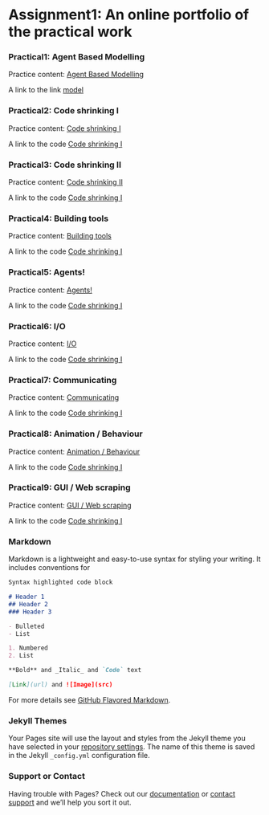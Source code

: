 # Assignment1: An online portfolio of the practical work

### Practical1: Agent Based Modelling
Practice content: [Agent Based Modelling](https://www.geog.leeds.ac.uk/courses/computing/practicals/python/agent-framework/part1/index.html) 

A link to the link [model](https://jekyllrb.com/) 

### Practical2: Code shrinking I
Practice content: [Code shrinking I](https://www.geog.leeds.ac.uk/courses/computing/practicals/python/agent-framework/part2/index.html) 

A link to the code [Code shrinking I](https://www.geog.leeds.ac.uk/courses/computing/practicals/python/agent-framework/part2/index.html) 

### Practical3: Code shrinking II
Practice content: [Code shrinking II](https://www.geog.leeds.ac.uk/courses/computing/practicals/python/agent-framework/part3/index.html) 

A link to the code [Code shrinking I](https://www.geog.leeds.ac.uk/courses/computing/practicals/python/agent-framework/part2/index.html) 

### Practical4: Building tools
Practice content: [Building tools](https://www.geog.leeds.ac.uk/courses/computing/practicals/python/agent-framework/part4/index.html) 

A link to the code [Code shrinking I](https://www.geog.leeds.ac.uk/courses/computing/practicals/python/agent-framework/part2/index.html) 

### Practical5: Agents!
Practice content: [Agents!](https://www.geog.leeds.ac.uk/courses/computing/practicals/python/agent-framework/part5/index.html) 

A link to the code [Code shrinking I](https://www.geog.leeds.ac.uk/courses/computing/practicals/python/agent-framework/part2/index.html) 

### Practical6: I/O
Practice content: [I/O](https://www.geog.leeds.ac.uk/courses/computing/practicals/python/agent-framework/part6/index.html) 

A link to the code [Code shrinking I](https://www.geog.leeds.ac.uk/courses/computing/practicals/python/agent-framework/part2/index.html) 

### Practical7: Communicating
Practice content: [Communicating](https://www.geog.leeds.ac.uk/courses/computing/practicals/python/agent-framework/part7/index.html) 

A link to the code [Code shrinking I](https://www.geog.leeds.ac.uk/courses/computing/practicals/python/agent-framework/part2/index.html) 

### Practical8: Animation / Behaviour
Practice content: [Animation / Behaviour](https://www.geog.leeds.ac.uk/courses/computing/practicals/python/agent-framework/part8/index.html) 

A link to the code [Code shrinking I](https://www.geog.leeds.ac.uk/courses/computing/practicals/python/agent-framework/part2/index.html) 

### Practical9: GUI / Web scraping
Practice content: [GUI / Web scraping](https://www.geog.leeds.ac.uk/courses/computing/practicals/python/agent-framework/part9/index.html) 

A link to the code [Code shrinking I](https://www.geog.leeds.ac.uk/courses/computing/practicals/python/agent-framework/part2/index.html) 


### Markdown

Markdown is a lightweight and easy-to-use syntax for styling your writing. It includes conventions for

```markdown
Syntax highlighted code block

# Header 1
## Header 2
### Header 3

- Bulleted
- List

1. Numbered
2. List

**Bold** and _Italic_ and `Code` text

[Link](url) and ![Image](src)
```

For more details see [GitHub Flavored Markdown](https://guides.github.com/features/mastering-markdown/).

### Jekyll Themes

Your Pages site will use the layout and styles from the Jekyll theme you have selected in your [repository settings](https://github.com/fsd10912/tingzhu.github.io/settings/pages). The name of this theme is saved in the Jekyll `_config.yml` configuration file.

### Support or Contact

Having trouble with Pages? Check out our [documentation](https://docs.github.com/categories/github-pages-basics/) or [contact support](https://support.github.com/contact) and we’ll help you sort it out.
